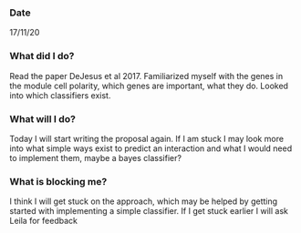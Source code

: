 ### Date
17/11/20 
### What did I do?
Read the paper DeJesus et al 2017. Familiarized myself with the genes in the module cell polarity, which genes are important, what they do. Looked into which classifiers exist. 
### What will I do?
Today I will start writing the proposal again. If I am stuck I may look more into what simple ways exist to predict an interaction and what I would need to implement them, maybe a bayes classifier? 
### What is blocking me?
I think I will get stuck on the approach, which may be helped by getting started with implementing a simple classifier. If I get stuck earlier I will ask Leila for feedback